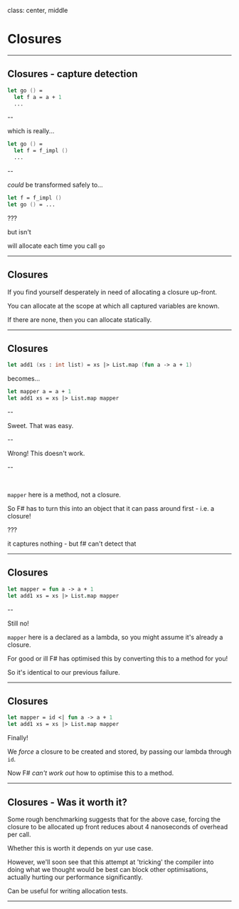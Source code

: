 
class: center, middle

# Closures

---

## Closures - capture detection

```fsharp
let go () =
  let f a = a + 1
  ...
```

--

which is really...

```fsharp
let go () =
  let f = f_impl ()
  ...
```

--

_could_ be transformed safely to...

```fsharp
let f = f_impl ()
let go () = ...
```

???

but isn't

will allocate each time you call `go`

---

## Closures

If you find yourself desperately in need of allocating a closure up-front.

You can allocate at the scope at which all captured variables are known.

If there are none, then you can allocate statically.

---

## Closures

```fsharp
let add1 (xs : int list) = xs |> List.map (fun a -> a + 1)
```

becomes...

```fsharp
let mapper a = a + 1
let add1 xs = xs |> List.map mapper
```

--

Sweet. That was easy.

--

Wrong! This doesn't work.

--

&nbsp;

`mapper` here is a method, not a closure.

So F\# has to turn this into an object that it can pass around first - i.e. a closure!

???

it captures nothing - but f# can't detect that

---

## Closures

```fsharp
let mapper = fun a -> a + 1
let add1 xs = xs |> List.map mapper
```

--

Still no!

`mapper` here is a declared as a lambda, so you might assume it's already a closure.

For good or ill F\# has optimised this by converting this to a method for you!

So it's identical to our previous failure.

---

## Closures

```fsharp
let mapper = id <| fun a -> a + 1
let add1 xs = xs |> List.map mapper
```

Finally!

We *force* a closure to be created and stored, by passing our lambda through `id`.

Now F\# *can't work out* how to optimise this to a method.

---

## Closures - Was it worth it?

Some rough benchmarking suggests that for the above case, forcing the closure to be
allocated up front reduces about 4 nanoseconds of overhead per call.

Whether this is worth it depends on yur use case.

However, we'll soon see that this attempt at 'tricking' the compiler into doing what
we thought would be best can block other optimisations, actually hurting our performance
significantly.

Can be useful for writing allocation tests.

---
